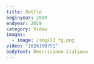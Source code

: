 ```yaml
---
title: Bottle
beginyear: 2019
endyear: 2019
category: Video
images:
  - image: /img/13_fg.png
video: "1026150751"
bodytext: Descrizione italiana
---
```

